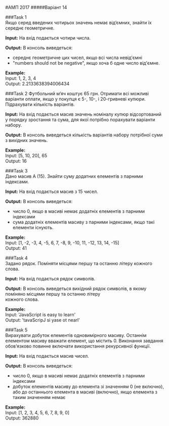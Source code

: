 #АМП 2017
#####Варіант 14  

###Task 1  
Якщо серед введених чотирьох значень немає від’ємних, знайти їх середнє геометричне.  

__Input:__ На вхід подається чотири числа.  

__Output:__ В консоль виведеться: 
- середнє геометричне цих чисел, якщо всі числа невід'ємні
- "numbers should not be negative", якщо хоча б одне число від'ємне.   

__Example:__   
Input: 1, 2, 3, 4  
Output: 2.2133638394006434

###Task 2 
Футбольний м’яч коштує 65 грн. Отримати всі можливі варіанти оплати, якщо у покупця є 5-, 10-, і 20-гривневі купюри. Підрахувати кількість варіантів.

__Input:__ На вхід подається масив значень номіналу купюр відсортований у порядку зростання та сума, для якої потрібно порахувати варіанти набору.  

__Output:__ В консоль виведеться кількість варіантів набору потрібної суми з вихідних значень.

__Example:__   
Input: [5, 10, 20], 65  
Output: 16

###Task 3   
Дано масив А (15). Знайти суму додатних елементів з парними індексами.

__Input:__ На вхід подається масив з 15 чисел. 

__Output:__ В консоль виведеться:
- число 0, якщо в масиві немає додатніх елементів з парними індексами
- сума додатніх елементів масиву з парними індексами, якщо такі елементи існують.

__Example:__   
Input: [1, -2, -3, 4, -5, 6, 7, -8, 9, -10, 11, -12, 13, 14, -15]  
Output: 41

###Task 4   
Задано рядок. Поміняти місцями першу та останню літеру кожного слова.

__Input:__ На вхід подається рядок символів. 

__Output:__ В консоль виведеться вихідний рядок символів, в якому поміняно місцями першу та останню літеру    
кожного слова.

__Example:__   
Input: 'JavaScript is easy to learn'  
Output: 'tavaScripJ si yase ot nearl'

###Task 5   
Вирахувати добуток елементів одновимірного масиву. Останнім елементом масиву вважати елемент, що містить 0.
Виконання завдання обов’язково повинне включати використання рекурсивної функції.

__Input:__ На вхід подається масив чисел. 

__Output:__ В консоль виведеться:
- число 0, якщо в масиві немає додатніх елементів з парними індексами
- добуток елементів масиву до елемента зі значенням 0 (не включно), або до останнього елемента в масиві (включно), якщо елемента з таким значенням немає

__Example:__   
Input: [1, 2, 3, 4, 5, 6, 7, 8, 9, 0]   
Output: 362880
